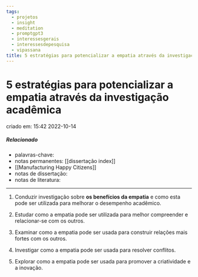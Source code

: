```yaml
---
tags:
  - projetos
  - insight
  - meditation
  - promptgpt3
  - interessesgerais
  - interessesdepesquisa
  - vipassana
title: 5 estratégias para potencializar a empatia através da investigação acadêmica
---
```


# 5 estratégias para potencializar a empatia através da investigação acadêmica

criado em: 15:42 2022-10-14

##### Relacionado

- palavras-chave: 
- notas permanentes: [[dissertação index]]
- [[Manufacturing Happy Citizens]]
- notas de dissertação:
- notas de literatura: 

---

1. Conduzir investigação sobre **os benefícios da empatia** e como esta pode ser utilizada para melhorar o desempenho acadêmico.

2. Estudar como a empatia pode ser utilizada para melhor compreender e relacionar-se com os outros.

3. Examinar como a empatia pode ser usada para construir relações mais fortes com os outros.

4. Investigar como a empatia pode ser usada para resolver conflitos.

5. Explorar como a empatia pode ser usada para promover a criatividade e a inovação.
